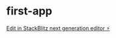 # first-app

[Edit in StackBlitz next generation editor ⚡️](https://stackblitz.com/~/github.com/m102981/first-app)